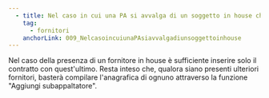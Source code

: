 ```yaml
---
  - title: Nel caso in cui una PA si avvalga di un soggetto in house che funge da concentratore è necessario per la PA inserire anche i contratti che quest'ultimo ha stipulato con i diversi fornitori coinvolti?
    tag:
      - fornitori
    anchorLink: 009_NelcasoincuiunaPAsiavvalgadiunsoggettoinhouse
---
```


Nel caso della presenza di un fornitore in house è sufficiente inserire solo il contratto con quest'ultimo. Resta inteso che, qualora siano presenti ulteriori fornitori, basterà compilare l'anagrafica di ognuno attraverso la funzione "Aggiungi subappaltatore".